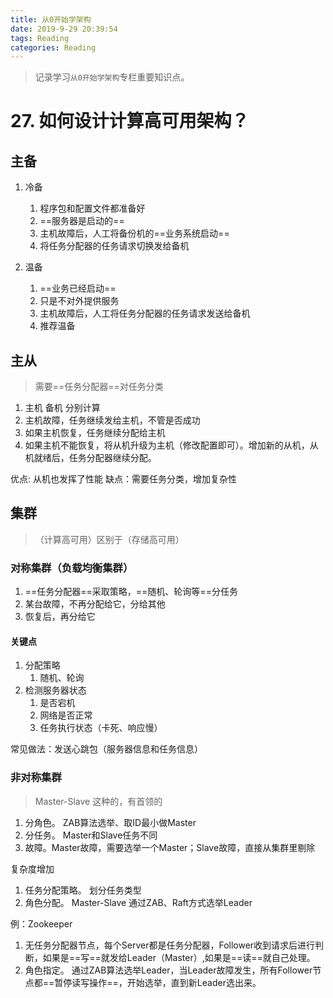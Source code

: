 ```yaml
---
title: 从0开始学架构
date: 2019-9-29 20:39:54
tags: Reading
categories: Reading
---
```


> 记录学习`从0开始学架构`专栏重要知识点。

# 27. 如何设计计算高可用架构？
## 主备
1. 冷备
    1. 程序包和配置文件都准备好
    2. ==服务器是启动的==
    3. 主机故障后，人工将备份机的==业务系统启动==
    4. 将任务分配器的任务请求切换发给备机    

2. 温备
    1. ==业务已经启动==
    2. 只是不对外提供服务
    3. 主机故障后，人工将任务分配器的任务请求发送给备机
    4. 推荐温备

## 主从
> 需要==任务分配器==对任务分类

1. 主机  备机  分别计算
2. 主机故障，任务继续发给主机，不管是否成功
3. 如果主机恢复，任务继续分配给主机
4. 如果主机不能恢复，将从机升级为主机（修改配置即可）。增加新的从机，从机就绪后，任务分配器继续分配。

优点: 从机也发挥了性能
缺点：需要任务分类，增加复杂性


<!--more-->

## 集群
>（计算高可用）区别于（存储高可用）

### 对称集群（负载均衡集群）
1. ==任务分配器==采取策略，==随机、轮询等==分任务
2. 某台故障，不再分配给它，分给其他
3. 恢复后，再分给它

#### 关键点
1. 分配策略
    1. 随机、轮询
2. 检测服务器状态
    1. 是否宕机
    2. 网络是否正常
    3. 任务执行状态（卡死、响应慢）

常见做法：发送心跳包（服务器信息和任务信息）    

### 非对称集群
> Master-Slave 这种的，有首领的

1. 分角色。 ZAB算法选举、取ID最小做Master
2. 分任务。 Master和Slave任务不同
3. 故障。Master故障，需要选举一个Master；Slave故障，直接从集群里剔除

复杂度增加
1. 任务分配策略。 划分任务类型
2. 角色分配。 Master-Slave  通过ZAB、Raft方式选举Leader

例：Zookeeper
1. 无任务分配器节点，每个Server都是任务分配器，Follower收到请求后进行判断，如果是==写==就发给Leader（Master）,如果是==读==就自己处理。
2. 角色指定。 通过ZAB算法选举Leader，当Leader故障发生，所有Follower节点都==暂停读写操作==，开始选举，直到新Leader选出来。


